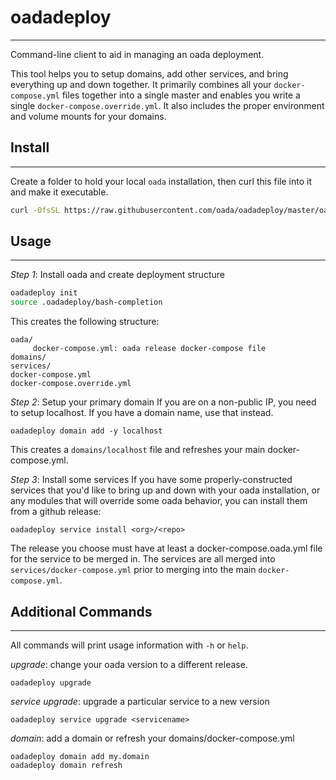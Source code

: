 # oadadeploy
----------------------------------
Command-line client to aid in managing an oada deployment.

This tool helps you to setup domains, add other services, and bring everything up and down together.
It primarily combines all your `docker-compose.yml` files together into a single master and enables
you write a single `docker-compose.override.yml`.  It also includes the proper environment and volume mounts
for your domains.

## Install
---------------------------------
Create a folder to hold your local `oada` installation, then curl this file into it and make it executable.

```bash
curl -OfsSL https://raw.githubusercontent.com/oada/oadadeploy/master/oadadeploy && chmod u+x oadadeploy
```

## Usage
----------------------------------
*Step 1*: Install oada and create deployment structure
```bash
oadadeploy init
source .oadadeploy/bash-completion
```
This creates the following structure:
```
oada/
     docker-compose.yml: oada release docker-compose file
domains/
services/
docker-compose.yml
docker-compose.override.yml
```

*Step 2*: Setup your primary domain
If you are on a non-public IP, you need to setup localhost.  If you have a domain name, use that instead.
```
oadadeploy domain add -y localhost
```
This creates a `domains/localhost` file and refreshes your main docker-compose.yml.

*Step 3*: Install some services
If you have some properly-constructed services that you'd like to bring up and down with your
oada installation, or any modules that will override some oada behavior, you can
install them from a github release:
```
oadadeploy service install <org>/<repo>
```
The release you choose must have at least a docker-compose.oada.yml file for the service to be merged in.
The services are all merged into `services/docker-compose.yml` prior to merging into the main `docker-compose.yml`.


## Additional Commands
-------------------------------
All commands will print usage information with `-h` or `help`.

*upgrade*: change your oada version to a different release.
```
oadadeploy upgrade
```

*service upgrade*: upgrade a particular service to a new version
```
oadadeploy service upgrade <servicename>
```

*domain*: add a domain or refresh your domains/docker-compose.yml
```
oadadeploy domain add my.domain
oadadeploy domain refresh
```



